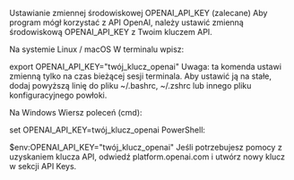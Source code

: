 Ustawianie zmiennej środowiskowej OPENAI_API_KEY (zalecane)
Aby program mógł korzystać z API OpenAI, należy ustawić zmienną środowiskową OPENAI_API_KEY z Twoim kluczem API.

Na systemie Linux / macOS
W terminalu wpisz:


export OPENAI_API_KEY="twój_klucz_openai"
Uwaga: ta komenda ustawi zmienną tylko na czas bieżącej sesji terminala.
Aby ustawić ją na stałe, dodaj powyższą linię do pliku ~/.bashrc, ~/.zshrc lub innego pliku konfiguracyjnego powłoki.

Na Windows
Wiersz poleceń (cmd):

set OPENAI_API_KEY=twój_klucz_openai
PowerShell:

$env:OPENAI_API_KEY="twój_klucz_openai"
Jeśli potrzebujesz pomocy z uzyskaniem klucza API, odwiedź platform.openai.com i utwórz nowy klucz w sekcji API Keys.